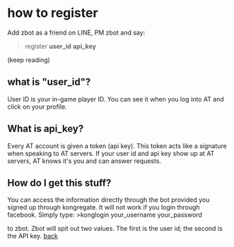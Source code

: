 # how to register
Add zbot as a friend on LINE, PM zbot and say:
>register **user_id** **api_key**

(keep reading)
## what is "user_id"?
User ID is your in-game player ID. You can see it when you log into AT and click on your profile.

## What is api_key?

Every AT account is given a token (api key). This token acts like a signature when speaking to AT servers. If your user id and api key show up at AT servers, AT knows it's you and can answer requests.

## How do I get this stuff?
You can access the information directly through the bot provided you signed up through kongregate. It will not work if you login through facebook. Simply type: >konglogin your_username your_password 

to zbot. Zbot will spit out two values. The first is the user id; the second is the API key.
[back](index)
<!--stackedit_data:
eyJoaXN0b3J5IjpbLTkxMzU1NDAwMiw3MzA5OTgxMTZdfQ==
-->
